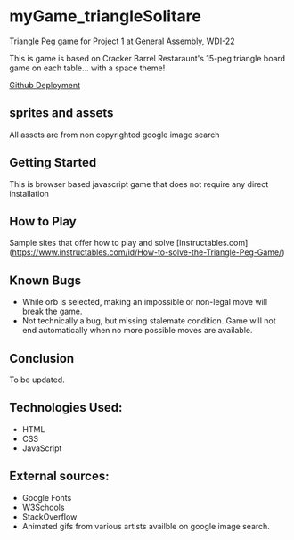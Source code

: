 # myGame_triangleSolitare

Triangle Peg game for Project 1 at General Assembly, WDI-22

This is game is based on Cracker Barrel Restaraunt's 15-peg triangle board game on each table... with a space theme!

[Github Deployment](https://idothestamping.github.io/myGame_trianglePeg/)

## sprites and assets

All assets are from non copyrighted google image search 

## Getting Started

This is browser based javascript game that does not require any direct installation

## How to Play

Sample sites that offer how to play and solve
[Instructables.com] (https://www.instructables.com/id/How-to-solve-the-Triangle-Peg-Game/)

## Known Bugs

* While orb is selected, making an impossible or non-legal move will break the game.
* Not technically a bug, but missing stalemate condition.  Game will not end automatically when no more possible moves are available.

## Conclusion 

To be updated.

## Technologies Used:
* HTML
* CSS
* JavaScript

## External sources:
* Google Fonts
* W3Schools
* StackOverflow
* Animated gifs from various artists availble on google image search.
